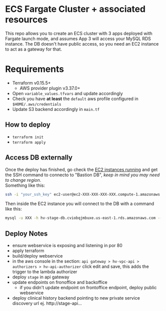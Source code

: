 # ECS Fargate Cluster + associated resources
This repo allows you to create an ECS cluster with 3 apps deployed with Fargate launch mode, and assumes App 3 will access your MySQL RDS instance. The DB doesn't have public access, so you need an EC2 instance to act as a gateway for that.

# Requirements
- Terraform v0.15.5+
    - AWS provider plugin v3.37.0+
- Open `variable_values.tfvars` and update accordingly
- Check you have **at least** the `default` aws profile configured in `$HOME/.aws/credentials`
- Update S3 backend accordingly in `main.tf`


## How to deploy
- `terraform init`   
- `terraform apply`

## Access DB externally
Once the deploy has finished, go check the [EC2 instances running](https://console.aws.amazon.com/ec2/v2/home?region=us-east-1#Instances:instanceState=running) and get the SSH command to connecto to "Bastion DB", _keep in mind you may need to change region_.   
Something like this:
```sh
ssh -i "your_ssh_key" ec2-user@ec2-XXX-XXX-XXX-XXX.compute-1.amazonaws.com
```

Then inside the EC2 instance you will connect to the DB with a command like this:
```sh
mysql -u XXX -h hv-stage-db.cviobqjmbuxe.us-east-1.rds.amazonaws.com --port XXXX -p
```

## Deploy Notes
- ensure webservice is exposing and listening in por 80
- apply terraform
- build/deploy webservice
- in the aws console in the section:
 `api gateway > hv-vpc-api > authorizers > hv-api-authorizer`
  click edit and save, this adds the trigger to the lambda authorizer
- deploy `stage` in api gateway
- update endpoints on fronoffice and backoffice
  - if you didn't update endpoint on frontoffice endpoint, deploy public webservice
- deploy clinical history backend pointing to new private service discovery url ej. http://stage-api...